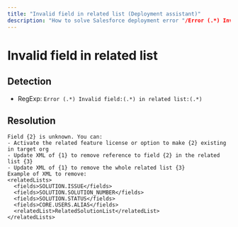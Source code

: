 ```yaml
---
title: "Invalid field in related list (Deployment assistant)"
description: "How to solve Salesforce deployment error "/Error (.*) Invalid field:(.*) in related list:(.*)""
---
```

<!-- markdownlint-disable MD013 -->
# Invalid field in related list

## Detection

- RegExp: `Error (.*) Invalid field:(.*) in related list:(.*)`

## Resolution

```shell
Field {2} is unknown. You can:
- Activate the related feature license or option to make {2} existing in target org
- Update XML of {1} to remove reference to field {2} in the related list {3}
- Update XML of {1} to remove the whole related list {3}
Example of XML to remove:
<relatedLists>
  <fields>SOLUTION.ISSUE</fields>
  <fields>SOLUTION.SOLUTION_NUMBER</fields>
  <fields>SOLUTION.STATUS</fields>
  <fields>CORE.USERS.ALIAS</fields>
  <relatedList>RelatedSolutionList</relatedList>
</relatedLists>

```
